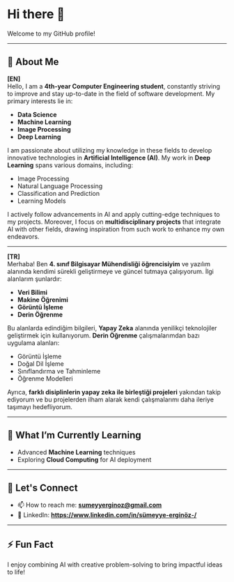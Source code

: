 # Hi there 👋  

Welcome to my GitHub profile!  

---

## 🌟 About Me  

**[EN]**  
Hello, I am a **4th-year Computer Engineering student**, constantly striving to improve and stay up-to-date in the field of software development. My primary interests lie in:  
- **Data Science**  
- **Machine Learning**  
- **Image Processing**  
- **Deep Learning**  

I am passionate about utilizing my knowledge in these fields to develop innovative technologies in **Artificial Intelligence (AI)**. My work in **Deep Learning** spans various domains, including:  
- Image Processing  
- Natural Language Processing  
- Classification and Prediction  
- Learning Models  

I actively follow advancements in AI and apply cutting-edge techniques to my projects. Moreover, I focus on **multidisciplinary projects** that integrate AI with other fields, drawing inspiration from such work to enhance my own endeavors.  

---

**[TR]**  
Merhaba! Ben **4. sınıf Bilgisayar Mühendisliği öğrencisiyim** ve yazılım alanında kendimi sürekli geliştirmeye ve güncel tutmaya çalışıyorum. İlgi alanlarım şunlardır:  
- **Veri Bilimi**  
- **Makine Öğrenimi**  
- **Görüntü İşleme**  
- **Derin Öğrenme**  

Bu alanlarda edindiğim bilgileri, **Yapay Zeka** alanında yenilikçi teknolojiler geliştirmek için kullanıyorum. **Derin Öğrenme** çalışmalarımdan bazı uygulama alanları:  
- Görüntü İşleme  
- Doğal Dil İşleme  
- Sınıflandırma ve Tahminleme  
- Öğrenme Modelleri  

Ayrıca, **farklı disiplinlerin yapay zeka ile birleştiği projeleri** yakından takip ediyorum ve bu projelerden ilham alarak kendi çalışmalarımı daha ileriye taşımayı hedefliyorum.  

---

## 🌱 What I’m Currently Learning  
- Advanced **Machine Learning** techniques  
- Exploring **Cloud Computing** for AI deployment  

---

## 💬 Let's Connect  
- 📫 How to reach me: **sumeyyerginoz@gmail.com**  
- 🔗 LinkedIn: **https://www.linkedin.com/in/sümeyye-erginöz-/**  

---

## ⚡ Fun Fact  
I enjoy combining AI with creative problem-solving to bring impactful ideas to life!  
